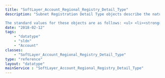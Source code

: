 ```yaml
---
title: "SoftLayer_Account_Regional_Registry_Detail_Type"
description: "Subnet Registration Detail Type objects describe the nature of a [SoftLayer_Account_Regional_Registry_Detail](reference/datatypes/SoftLayer_Account_Regional_Registry_Detail) object. 

The standard values for these objects are as follows: <ul> <li><strong>NETWORK</strong> - The detail object represents the information for a [SoftLayer_Network_Subnet](reference/datatypes/SoftLayer_Network_Subnet)</li> <li><strong>NETWORK6</strong> - The detail object represents the information for an [SoftLayer_Network_Subnet_Version6](reference/datatypes/SoftLayer_Network_Subnet_Version6)</li> <li><strong>PERSON</strong> - The detail object represents the information for a customer with the RIR</li> </ul> "
date: "2018-02-12"
tags:
    - "datatype"
    - "sldn"
    - "Account"
classes:
    - "SoftLayer_Account_Regional_Registry_Detail_Type"
type: "reference"
layout: "datatype"
mainService : "SoftLayer_Account_Regional_Registry_Detail_Type"
---
```

